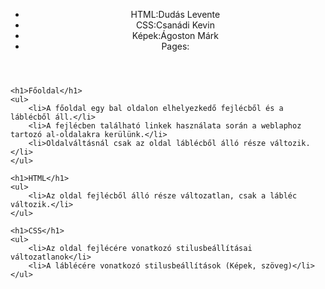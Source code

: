 <!DOCTYPE html>
<html lang="hu">
<head>
    <meta charset="UTF-8">
    <meta http-equiv="X-UA-Compatible" content="IE=edge">
    <meta name="viewport" content="width=device-width, initial-scale=1.0">
    <title>Lottó projekt</title>
</head>
<body>
    <header>
        <ul>
            <li>HTML:Dudás Levente</li>
            <li>CSS:Csanádi Kevin </li>
            <li>Képek:Ágoston Márk </li>
            <li>Pages:</li>
        </ul>
    </header>

    <h1>Főoldal</h1>
    <ul>
        <li>A főoldal egy bal oldalon elhelyezkedő fejlécből és a láblécből áll.</li>
        <li>A fejlécben található linkek használata során a weblaphoz tartozó al-oldalakra kerülünk.</li>
        <li>Oldalváltásnál csak az oldal láblécből álló része változik.</li>
    </ul>

    <h1>HTML</h1>
    <ul>
        <li>Az oldal fejlécből álló része változatlan, csak a lábléc változik.</li>
    </ul>

    <h1>CSS</h1>
    <ul>
        <li>Az oldal fejlécére vonatkozó stilusbeállításai változatlanok</li>
        <li>A láblécére vonatkozó stilusbeállítások (Képek, szöveg)</li>
    </ul>

</body>
</html>